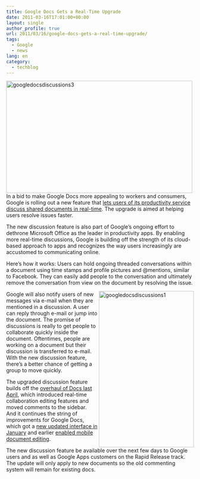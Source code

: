 ```yaml
---
title: Google Docs Gets a Real-Time Upgrade
date: 2011-03-16T17:01:00+00:00
layout: single
author_profile: true
url: 2011/03/16/google-docs-gets-a-real-time-upgrade/
tags:
  - Google
  - news
lang: en
category: 
  - techblog
---
```

[<img title="googledocsdiscussions3" border="0" alt="googledocsdiscussions3" src="http://lh6.ggpht.com/_vaUVXcmC3OI/TYDlb2yGX4I/AAAAAAAADt8/VAdBKj1tnv0/googledocsdiscussions3_thumb%5B2%5D.png?imgmax=800" width="500" height="301" />](http://lh4.ggpht.com/_vaUVXcmC3OI/TYDlWzz8jeI/AAAAAAAADt4/0AtGBA_S42E/s1600-h/googledocsdiscussions3%5B4%5D.png)In a bid to make Google Docs more appealing to workers and consumers, Google is rolling out a new feature that [lets users of its productivity service discuss shared documents in real-time](http://googledocs.blogspot.com/2011/03/introducing-discussions-in-google-docs.html). The upgrade is aimed at helping users resolve issues faster.

The new discussion feature is also part of Google’s ongoing effort to dethrone Microsoft Office as the leader in productivity apps. By enabling more real-time discussions, Google is building off the strength of its cloud-based approach to apps and recognizes the way users increasingly are accustomed to communicating online.

Here’s how it works: Users can hold ongoing threaded conversations within a document using time stamps and profile pictures and @mentions, similar to Facebook. They can easily add people to the conversation and ultimately remove the conversation from view on the document by resolving the issue.

[<img title="googledocsdiscussions1" border="0" alt="googledocsdiscussions1" align="right" src="http://lh5.ggpht.com/_vaUVXcmC3OI/TYDlya3_ywI/AAAAAAAADuE/K6ZKxTMZ0nY/googledocsdiscussions1_thumb%5B4%5D.png?imgmax=800" width="255" height="419" />](http://lh5.ggpht.com/_vaUVXcmC3OI/TYDltamLyNI/AAAAAAAADuA/DKtexKJi6EQ/s1600-h/googledocsdiscussions1%5B6%5D.png)Google will also notify users of new messages via e-mail when they are mentioned in a discussion. A user can reply through e-mail or jump into the document. The promise of discussions is really to get people to collaborate quickly inside the document. Oftentimes, people are working on a document but their discussion is transferred to e-mail. With the new discussion feature, there’s a better chance of getting a group to move quickly.

The upgraded discussion feature builds off the [overhaul of Docs last April](http://googledocs.blogspot.com/2010/04/new-google-docs.html), which introduced real-time collaboration editing features and moved comments to the sidebar. And it continues the string of improvements for Google Docs, which got a [new updated interface in January](http://gigaom.com/collaboration/google-docs-makeover-shoots-for-better-cloud-organization/) and earlier [enabled mobile document editing](http://gigaom.com/2010/11/17/google-takes-the-mobile-shackles-off-docs/).

The new discussion feature be available over the next few days to Google users and as well as Google Apps customers on the Rapid Release track. The update will only apply to new documents so the old commenting system will remain for existing docs.